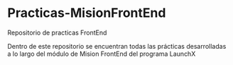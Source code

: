 # Practicas-MisionFrontEnd
Repositorio de practicas FrontEnd

Dentro de este repositorio se encuentran todas las prácticas desarrolladas a lo largo del módulo de Mision FrontEnd del programa LaunchX
